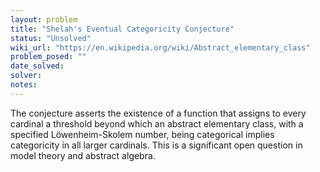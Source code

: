 ```yaml
---
layout: problem
title: "Shelah's Eventual Categoricity Conjecture"
status: "Unsolved"
wiki_url: "https://en.wikipedia.org/wiki/Abstract_elementary_class"
problem_posed: ""
date_solved:
solver:
notes:
---
```

The conjecture asserts the existence of a function that assigns to every cardinal a threshold beyond which an abstract elementary class, with a specified Löwenheim-Skolem number, being categorical implies categoricity in all larger cardinals. This is a significant open question in model theory and abstract algebra.
